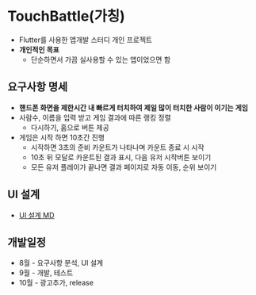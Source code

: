 # TouchBattle(가칭)

* Flutter를 사용한 앱개발 스터디 개인 프로젝트
* **개인적인 목표**
  * 단순하면서 가끔 실사용할 수 있는 앱이었으면 함

## 요구사항 명세

* **핸드폰 화면을 제한시간 내 빠르게 터치하여 제일 많이 터치한 사람이 이기는 게임**
* 사람수, 이름을 입력 받고 게임 결과에 따른 랭킹 정렬
  * 다시하기, 홈으로 버튼 제공
* 게임은 시작 하면 10초간 진행
  * 시작하면 3초의 준비 카운트가 나타나며 카운트 종료 시 시작
  * 10초 뒤 모달로 카운트된 결과 표시, 다음 유저 시작버튼 보이기
  * 모든 유저 플레이가 끝나면 결과 페이지로 자동 이동, 순위 보이기

## UI 설계

* [UI 설계 MD](https://github.com/ohbokdong/AppDevStudy/blob/master/ProjectReadme/younggeun0/ui_design.md)

## 개발일정

* 8월 - 요구사항 분석, UI 설계
* 9월 - 개발, 테스트
* 10월 - 광고추가, release
